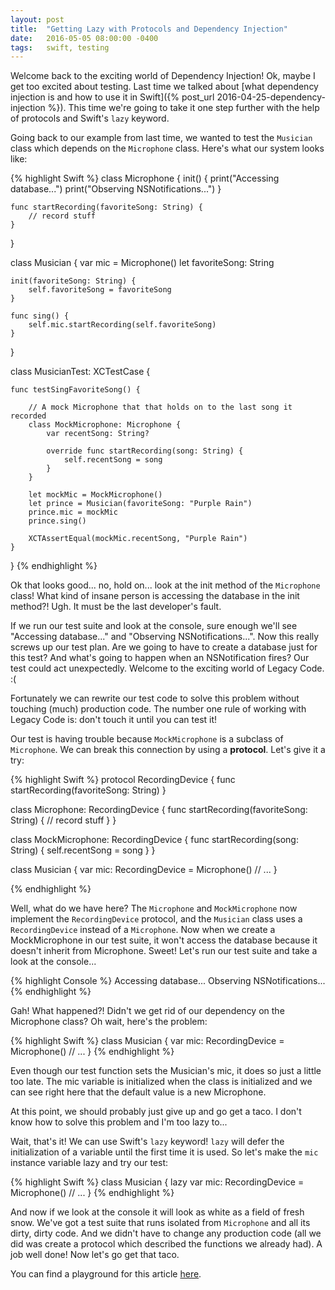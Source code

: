```yaml
---
layout: post
title:  "Getting Lazy with Protocols and Dependency Injection"
date:   2016-05-05 08:00:00 -0400
tags: 	swift, testing
---
```


Welcome back to the exciting world of Dependency Injection! Ok, maybe I get too excited about testing. Last time we talked about [what dependency injection is and how to use it in Swift]({% post_url 2016-04-25-dependency-injection %}). This time we're going to take it one step further with the help of protocols and Swift's `lazy` keyword.

<!--more-->

Going back to our example from last time, we wanted to test the `Musician` class which depends on the `Microphone` class. Here's what our system looks like:

{% highlight Swift %}
class Microphone {
    init() {
        print("Accessing database...")
        print("Observing NSNotifications...")
    }

    func startRecording(favoriteSong: String) {
        // record stuff
    }
}

class Musician {
    var mic = Microphone()
    let favoriteSong: String

    init(favoriteSong: String) {
        self.favoriteSong = favoriteSong
    }

    func sing() {
        self.mic.startRecording(self.favoriteSong)
    }
}

class MusicianTest: XCTestCase {

    func testSingFavoriteSong() {

        // A mock Microphone that that holds on to the last song it recorded
        class MockMicrophone: Microphone {
            var recentSong: String?

            override func startRecording(song: String) {
                self.recentSong = song
            }
        }

        let mockMic = MockMicrophone()
        let prince = Musician(favoriteSong: "Purple Rain")
        prince.mic = mockMic
        prince.sing()

        XCTAssertEqual(mockMic.recentSong, "Purple Rain")
    }
}
{% endhighlight %}

Ok that looks good... no, hold on... look at the init method of the `Microphone` class! What kind of insane person is accessing the database in the init method?! Ugh. It must be the last developer's fault.

If we run our test suite and look at the console, sure enough we'll see "Accessing database..." and "Observing NSNotifications...". Now this really screws up our test plan. Are we going to have to create a database just for this test? And what's going to happen when an NSNotification fires? Our test could act unexpectedly. Welcome to the exciting world of Legacy Code. :(

Fortunately we can rewrite our test code to solve this problem without touching (much) production code. The number one rule of working with Legacy Code is: don't touch it until you can test it!

Our test is having trouble because `MockMicrophone` is a subclass of `Microphone`. We can break this connection by using a **protocol**. Let's give it a try:

{% highlight Swift %}
protocol RecordingDevice {
    func startRecording(favoriteSong: String)
}

class Microphone: RecordingDevice {
    func startRecording(favoriteSong: String) {
        // record stuff
    }
}

class MockMicrophone: RecordingDevice {
    func startRecording(song: String) {
        self.recentSong = song
    }
}

class Musician {
    var mic: RecordingDevice = Microphone()
    // ...
}

{% endhighlight %}

Well, what do we have here? The `Microphone` and `MockMicrophone` now implement the `RecordingDevice` protocol, and the `Musician` class uses a `RecordingDevice` instead of a `Microphone`. Now when we create a MockMicrophone in our test suite, it won't access the database because it doesn't inherit from Microphone. Sweet! Let's run our test suite and take a look at the console...

{% highlight Console %}
Accessing database...
Observing NSNotifications...
{% endhighlight %}

Gah! What happened?! Didn't we get rid of our dependency on the Microphone class? Oh wait, here's the problem:

{% highlight Swift %}
class Musician {
    var mic: RecordingDevice = Microphone()
    // ...
}
{% endhighlight %}

Even though our test function sets the Musician's mic, it does so just a little too late. The mic variable is initialized when the class is initialized and we can see right here that the default value is a new Microphone.

At this point, we should probably just give up and go get a taco. I don't know how to solve this problem and I'm too lazy to...

Wait, that's it! We can use Swift's `lazy` keyword! `lazy` will defer the initialization of a variable until the first time it is used. So let's make the `mic` instance variable lazy and try our test:

{% highlight Swift %}
class Musician {
    lazy var mic: RecordingDevice = Microphone()
    // ...
}
{% endhighlight %}

And now if we look at the console it will look as white as a field of fresh snow. We've got a test suite that runs isolated from `Microphone` and all its dirty, dirty code. And we didn't have to change any production code (all we did was create a protocol which described the functions we already had). A job well done! Now let's go get that taco.

You can find a playground for this article [here](/assets/playgrounds/2016/05/LazyDependencyInjection.playground.zip).